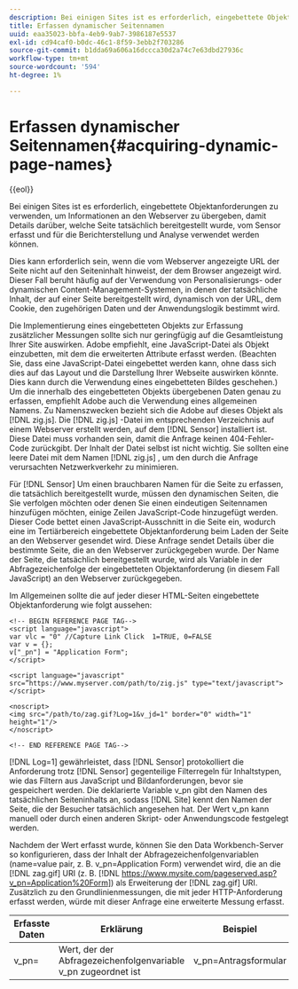 ```yaml
---
description: Bei einigen Sites ist es erforderlich, eingebettete Objektanforderungen zu verwenden, um Informationen an den Webserver zu übergeben, damit Details darüber, welche Seite tatsächlich bereitgestellt wurde, vom Sensor erfasst und für die Berichterstellung und Analyse verwendet werden können.
title: Erfassen dynamischer Seitennamen
uuid: eaa35023-bbfa-4eb9-9ab7-3986187e5537
exl-id: cd94caf0-b0dc-46c1-8f59-3ebb2f703286
source-git-commit: b1dda69a606a16dccca30d2a74c7e63dbd27936c
workflow-type: tm+mt
source-wordcount: '594'
ht-degree: 1%

---
```


# Erfassen dynamischer Seitennamen{#acquiring-dynamic-page-names}

{{eol}}

Bei einigen Sites ist es erforderlich, eingebettete Objektanforderungen zu verwenden, um Informationen an den Webserver zu übergeben, damit Details darüber, welche Seite tatsächlich bereitgestellt wurde, vom Sensor erfasst und für die Berichterstellung und Analyse verwendet werden können.

Dies kann erforderlich sein, wenn die vom Webserver angezeigte URL der Seite nicht auf den Seiteninhalt hinweist, der dem Browser angezeigt wird. Dieser Fall beruht häufig auf der Verwendung von Personalisierungs- oder dynamischen Content-Management-Systemen, in denen der tatsächliche Inhalt, der auf einer Seite bereitgestellt wird, dynamisch von der URL, dem Cookie, den zugehörigen Daten und der Anwendungslogik bestimmt wird.

Die Implementierung eines eingebetteten Objekts zur Erfassung zusätzlicher Messungen sollte sich nur geringfügig auf die Gesamtleistung Ihrer Site auswirken. Adobe empfiehlt, eine JavaScript-Datei als Objekt einzubetten, mit dem die erweiterten Attribute erfasst werden. (Beachten Sie, dass eine JavaScript-Datei eingebettet werden kann, ohne dass sich dies auf das Layout und die Darstellung Ihrer Webseite auswirken könnte. Dies kann durch die Verwendung eines eingebetteten Bildes geschehen.) Um die innerhalb des eingebetteten Objekts übergebenen Daten genau zu erfassen, empfiehlt Adobe auch die Verwendung eines allgemeinen Namens. Zu Namenszwecken bezieht sich die Adobe auf dieses Objekt als [!DNL zig.js]. Die [!DNL zig.js] -Datei im entsprechenden Verzeichnis auf einem Webserver erstellt werden, auf dem [!DNL Sensor] installiert ist. Diese Datei muss vorhanden sein, damit die Anfrage keinen 404-Fehler-Code zurückgibt. Der Inhalt der Datei selbst ist nicht wichtig. Sie sollten eine leere Datei mit dem Namen [!DNL zig.js] , um den durch die Anfrage verursachten Netzwerkverkehr zu minimieren.

Für [!DNL Sensor] Um einen brauchbaren Namen für die Seite zu erfassen, die tatsächlich bereitgestellt wurde, müssen den dynamischen Seiten, die Sie verfolgen möchten oder denen Sie einen eindeutigen Seitennamen hinzufügen möchten, einige Zeilen JavaScript-Code hinzugefügt werden. Dieser Code bettet einen JavaScript-Ausschnitt in die Seite ein, wodurch eine im Tertiärbereich eingebettete Objektanforderung beim Laden der Seite an den Webserver gesendet wird. Diese Anfrage sendet Details über die bestimmte Seite, die an den Webserver zurückgegeben wurde. Der Name der Seite, die tatsächlich bereitgestellt wurde, wird als Variable in der Abfragezeichenfolge der eingebetteten Objektanforderung (in diesem Fall JavaScript) an den Webserver zurückgegeben.

Im Allgemeinen sollte die auf jeder dieser HTML-Seiten eingebettete Objektanforderung wie folgt aussehen:

```
<!-- BEGIN REFERENCE PAGE TAG-->
<script language="javascript">
var vlc = "0" //Capture Link Click  1=TRUE, 0=FALSE
var v = {};
v["_pn"] = "Application Form";
</script>

<script language="javascript" src=”https://www.myserver.com/path/to/zig.js" type="text/javascript"></script>

<noscript>
<img src="/path/to/zag.gif?Log=1&v_jd=1" border="0" width="1" height="1"/>
</noscript>

<!-- END REFERENCE PAGE TAG-->
```

[!DNL Log=1] gewährleistet, dass [!DNL Sensor] protokolliert die Anforderung trotz [!DNL Sensor] gegenteilige Filterregeln für Inhaltstypen, wie das Filtern aus JavaScript und Bildanforderungen, bevor sie gespeichert werden. Die deklarierte Variable v_pn gibt den Namen des tatsächlichen Seiteninhalts an, sodass [!DNL Site] kennt den Namen der Seite, die der Besucher tatsächlich angesehen hat. Der Wert v_pn kann manuell oder durch einen anderen Skript- oder Anwendungscode festgelegt werden.

Nachdem der Wert erfasst wurde, können Sie den Data Workbench-Server so konfigurieren, dass der Inhalt der Abfragezeichenfolgenvariablen (name=value pair, z. B. v_pn=Application Form) verwendet wird, die an die [!DNL zag.gif] URI (z. B. [!DNL https://www.mysite.com/pageserved.asp?v_pn=Application%20Form]) als Erweiterung der [!DNL zag.gif] URI. Zusätzlich zu den Grundlinienmessungen, die mit jeder HTTP-Anforderung erfasst werden, würde mit dieser Anfrage eine erweiterte Messung erfasst.

| Erfasste Daten | Erklärung | Beispiel |
|---|---|---|
| v_pn= | Wert, der der Abfragezeichenfolgenvariable v_pn zugeordnet ist | v_pn=Antragsformular |
